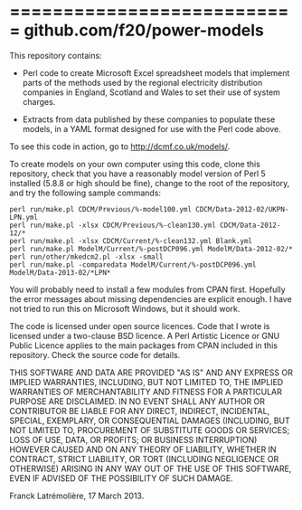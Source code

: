 ===========================
github.com/f20/power-models
===========================

This repository contains:

* Perl code to create Microsoft Excel spreadsheet models that implement
parts of the methods used by the regional electricity distribution companies
in England, Scotland and Wales to set their use of system charges.

* Extracts from data published by these companies to populate these models,
in a YAML format designed for use with the Perl code above.

To see this code in action, go to http://dcmf.co.uk/models/.

To create models on your own computer using this code, clone this
repository, check that you have a reasonably model version of Perl 5
installed (5.8.8 or high should be fine), change to the root of the
repository, and try the following sample commands:

    perl run/make.pl CDCM/Previous/%-model100.yml CDCM/Data-2012-02/UKPN-LPN.yml
    perl run/make.pl -xlsx CDCM/Previous/%-clean130.yml CDCM/Data-2012-12/*
    perl run/make.pl -xlsx CDCM/Current/%-clean132.yml Blank.yml
    perl run/make.pl ModelM/Current/%-postDCP096.yml ModelM/Data-2012-02/*
    perl run/other/mkedcm2.pl -xlsx -small
    perl run/make.pl -comparedata ModelM/Current/%-postDCP096.yml ModelM/Data-2013-02/*LPN*

You will probably need to install a few modules from CPAN first. Hopefully
the error messages about missing dependencies are explicit enough. I have
not tried to run this on Microsoft Windows, but it should work.

The code is licensed under open source licences. Code that I wrote is
licensed under a two-clause BSD licence. A Perl Artistic Licence or GNU
Public Licence applies to the main packages from CPAN included in this
repository. Check the source code for details.

THIS SOFTWARE AND DATA ARE PROVIDED "AS IS" AND ANY EXPRESS OR IMPLIED
WARRANTIES, INCLUDING, BUT NOT LIMITED TO, THE IMPLIED WARRANTIES OF
MERCHANTABILITY AND FITNESS FOR A PARTICULAR PURPOSE ARE DISCLAIMED. IN NO
EVENT SHALL ANY AUTHOR OR CONTRIBUTOR BE LIABLE FOR ANY DIRECT, INDIRECT,
INCIDENTAL, SPECIAL, EXEMPLARY, OR CONSEQUENTIAL DAMAGES (INCLUDING, BUT
NOT LIMITED TO, PROCUREMENT OF SUBSTITUTE GOODS OR SERVICES; LOSS OF USE,
DATA, OR PROFITS; OR BUSINESS INTERRUPTION) HOWEVER CAUSED AND ON ANY
THEORY OF LIABILITY, WHETHER IN CONTRACT, STRICT LIABILITY, OR TORT
(INCLUDING NEGLIGENCE OR OTHERWISE) ARISING IN ANY WAY OUT OF THE USE OF
THIS SOFTWARE, EVEN IF ADVISED OF THE POSSIBILITY OF SUCH DAMAGE.

Franck Latrémolière, 17 March 2013.
